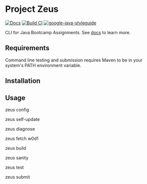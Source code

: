 # Project Zeus


[![Docs](https://github.com/straybro/KovalevskyiAcademyTooling/workflows/Deploy%20documentation/badge.svg)](https://straybro.github.io/KovalevskyiAcademyTooling/)
[![Build CI](https://github.com/straybro/KovalevskyiAcademyTooling/workflows/Build%20CLI/badge.svg)](https://github.com/straybro/KovalevskyiAcademyTooling/actions?query=workflow%3A%22Build+CLI%22)
[![google-java-styleguide](https://img.shields.io/badge/style-guide-orange.svg)](https://google.github.io/styleguide/javaguide.html)


CLI for Java Bootcamp Assignments.
See [docs](https://straybro.github.io/KovalevskyiAcademyTooling/) to learn more.

## Requirements

Command line testing and submission requires Maven to be in your system's PATH environment variable.

## Installation

## Usage

zeus config

zeus self-update

zeus diagnose

zeus fetch w0d1

zeus build

zeus sanity

zeus test

zeus submit

